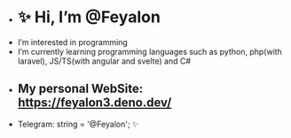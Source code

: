- # ✨ Hi, I’m @Feyalon
- I’m interested in programming
- I’m currently learning programming languages such as python, php(with laravel), JS/TS(with angular and svelte) and C#
- ## My personal WebSite: https://feyalon3.deno.dev/
- Telegram: string = '@Feyalon'; ✨

<!---
Feyalon/Feyalon is a ✨ special ✨ repository because its `README.md` (this file) appears on your GitHub profile.
You can click the Preview link to take a look at your changes.
--->
